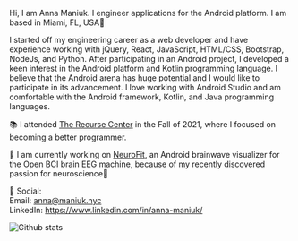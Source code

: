 Hi, I am Anna Maniuk. I engineer applications for the Android platform.  I am based in Miami, FL, USA🌴

I started off my engineering career as a web developer and have experience working with jQuery, React, JavaScript, HTML/CSS, Bootstrap, NodeJs, and Python. After participating in an Android project, I developed a keen interest in the Android platform and Kotlin programming language. I believe that the Android arena has huge potential and I would like to participate in its advancement. I love working with Android Studio and am comfortable with the Android framework, Kotlin, and Java programming languages. 

📚 I attended [The Recurse Center](https://www.recurse.com/) in the Fall of 2021, where I focused on becoming a better programmer.

🔨 I am currently working on [NeuroFit](https://github.com/saintmarina/alpha_training), an Android brainwave visualizer for the Open BCI brain EEG machine, because of my recently discovered passion for neuroscience🧠

🤝 Social:<br />
Email: anna@maniuk.nyc<br />
LinkedIn: https://www.linkedin.com/in/anna-maniuk/

![Github stats](https://github-readme-stats.vercel.app/api?username=saintmarina)
